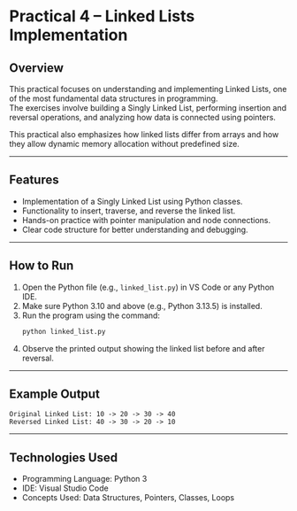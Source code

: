 # Practical 4 – Linked Lists Implementation

## Overview
This practical focuses on understanding and implementing Linked Lists, one of the most fundamental data structures in programming.  
The exercises involve building a Singly Linked List, performing insertion and reversal operations, and analyzing how data is connected using pointers.

This practical also emphasizes how linked lists differ from arrays and how they allow dynamic memory allocation without predefined size.

---

## Features
- Implementation of a Singly Linked List using Python classes.  
- Functionality to insert, traverse, and reverse the linked list.  
- Hands-on practice with pointer manipulation and node connections.  
- Clear code structure for better understanding and debugging.

---

## How to Run
1. Open the Python file (e.g., `linked_list.py`) in VS Code or any Python IDE.  
2. Make sure Python 3.10 and above (e.g., Python 3.13.5) is installed.  
3. Run the program using the command:
   ```bash
   python linked_list.py
   ```
4. Observe the printed output showing the linked list before and after reversal.

---

## Example Output
```
Original Linked List: 10 -> 20 -> 30 -> 40  
Reversed Linked List: 40 -> 30 -> 20 -> 10
```

---

## Technologies Used
- Programming Language: Python 3  
- IDE: Visual Studio Code  
- Concepts Used: Data Structures, Pointers, Classes, Loops  
